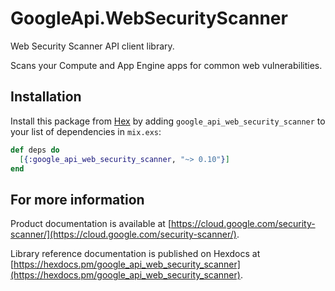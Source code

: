 # GoogleApi.WebSecurityScanner

Web Security Scanner API client library.

Scans your Compute and App Engine apps for common web vulnerabilities.

## Installation

Install this package from [Hex](https://hex.pm) by adding
`google_api_web_security_scanner` to your list of dependencies in `mix.exs`:

```elixir
def deps do
  [{:google_api_web_security_scanner, "~> 0.10"}]
end
```

## For more information

Product documentation is available at [https://cloud.google.com/security-scanner/](https://cloud.google.com/security-scanner/).

Library reference documentation is published on Hexdocs at
[https://hexdocs.pm/google_api_web_security_scanner](https://hexdocs.pm/google_api_web_security_scanner).
